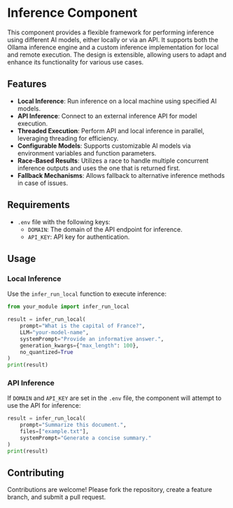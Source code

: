 # Inference Component

This component provides a flexible framework for performing inference using different AI models, either locally or via an API. It supports both the Ollama inference engine and a custom inference implementation for local and remote execution. The design is extensible, allowing users to adapt and enhance its functionality for various use cases.

## Features

- **Local Inference**: Run inference on a local machine using specified AI models.
- **API Inference**: Connect to an external inference API for model execution.
- **Threaded Execution**: Perform API and local inference in parallel, leveraging threading for efficiency.
- **Configurable Models**: Supports customizable AI models via environment variables and function parameters.
- **Race-Based Results**: Utilizes a race to handle multiple concurrent inference outputs and uses the one that is returned first.
- **Fallback Mechanisms**: Allows fallback to alternative inference methods in case of issues.

## Requirements

- `.env` file with the following keys:
  - `DOMAIN`: The domain of the API endpoint for inference.
  - `API_KEY`: API key for authentication.

## Usage

### Local Inference

Use the `infer_run_local` function to execute inference:

```python
from your_module import infer_run_local

result = infer_run_local(
    prompt="What is the capital of France?",
    LLM="your-model-name",
    systemPrompt="Provide an informative answer.",
    generation_kwargs={"max_length": 100},
    no_quantized=True
)
print(result)
```

### API Inference

If `DOMAIN` and `API_KEY` are set in the `.env` file, the component will attempt to use the API for inference:

```python
result = infer_run_local(
    prompt="Summarize this document.",
    files=["example.txt"],
    systemPrompt="Generate a concise summary."
)
print(result)
```

## Contributing

Contributions are welcome! Please fork the repository, create a feature branch, and submit a pull request.